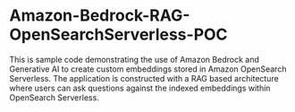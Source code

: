 # Amazon-Bedrock-RAG-OpenSearchServerless-POC
This is sample code demonstrating the use of Amazon Bedrock and Generative AI to create custom embeddings stored in Amazon OpenSearch Serverless. The application is constructed with a RAG based architecture where users can ask questions against the indexed embeddings within OpenSearch Serverless.

